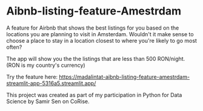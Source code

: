 # Aibnb-listing-feature-Amestrdam
A feature for Airbnb that shows the best listings for you based on the locations you are planning to visit in Amsterdam. Wouldn't it make sense to choose a place to stay in a location closest to where you're likely to go most often?

The app will show you the the listings that are less than 500 RON/night. (RON is my country's currency)

Try the feature here: https://madalintat-aibnb-listing-feature-amestrdam-streamlit-app-5316a5.streamlit.app/

This project was created as part of my participation in Python for Data Science by Samir Sen on CoRise.

